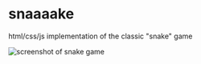 # snaaaake

html/css/js implementation of the classic "snake" game

![screenshot of snake game](https://user-images.githubusercontent.com/51476/225171209-e445d63a-3c97-47ad-8414-72e43a7a39b7.png)
